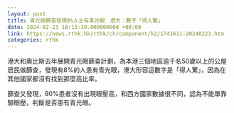 ```yaml
---
layout: post
title: 青光眼篩查發現8%人士有青光眼　港大︰數字「得人驚」
date: 2024-02-23 18:13:19.000000000 +08:00
link: https://news.rthk.hk/rthk/ch/component/k2/1741611-20240223.htm
categories: rthk
---
```


港大和奧比斯去年展開青光眼篩查計劃，為本港三個地區逾千名50歲以上的公屋居民做篩查，發現有8%的人患有青光眼，港大形容這數字是「得人驚」，因為在其他國家都沒有找到那麼高比率。

篩查又發現，90%患者沒有出現眼壓高，和西方國家數據很不同，認為不能單靠驗眼壓，判斷是否患有青光眼。
